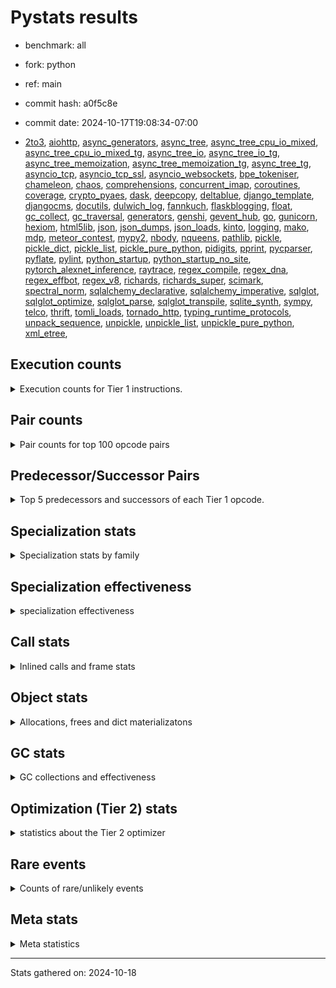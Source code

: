 
# Pystats results

- benchmark: all
- fork: python
- ref: main
- commit hash: a0f5c8e
- commit date: 2024-10-17T19:08:34-07:00

- [2to3](bm-20241017-vultr-x86_64-python-main-3.14.0a1%2B-a0f5c8e-pystats-2to3.md), [aiohttp](bm-20241017-vultr-x86_64-python-main-3.14.0a1%2B-a0f5c8e-pystats-aiohttp.md), [async_generators](bm-20241017-vultr-x86_64-python-main-3.14.0a1%2B-a0f5c8e-pystats-async_generators.md), [async_tree](bm-20241017-vultr-x86_64-python-main-3.14.0a1%2B-a0f5c8e-pystats-async_tree.md), [async_tree_cpu_io_mixed](bm-20241017-vultr-x86_64-python-main-3.14.0a1%2B-a0f5c8e-pystats-async_tree_cpu_io_mixed.md), [async_tree_cpu_io_mixed_tg](bm-20241017-vultr-x86_64-python-main-3.14.0a1%2B-a0f5c8e-pystats-async_tree_cpu_io_mixed_tg.md), [async_tree_io](bm-20241017-vultr-x86_64-python-main-3.14.0a1%2B-a0f5c8e-pystats-async_tree_io.md), [async_tree_io_tg](bm-20241017-vultr-x86_64-python-main-3.14.0a1%2B-a0f5c8e-pystats-async_tree_io_tg.md), [async_tree_memoization](bm-20241017-vultr-x86_64-python-main-3.14.0a1%2B-a0f5c8e-pystats-async_tree_memoization.md), [async_tree_memoization_tg](bm-20241017-vultr-x86_64-python-main-3.14.0a1%2B-a0f5c8e-pystats-async_tree_memoization_tg.md), [async_tree_tg](bm-20241017-vultr-x86_64-python-main-3.14.0a1%2B-a0f5c8e-pystats-async_tree_tg.md), [asyncio_tcp](bm-20241017-vultr-x86_64-python-main-3.14.0a1%2B-a0f5c8e-pystats-asyncio_tcp.md), [asyncio_tcp_ssl](bm-20241017-vultr-x86_64-python-main-3.14.0a1%2B-a0f5c8e-pystats-asyncio_tcp_ssl.md), [asyncio_websockets](bm-20241017-vultr-x86_64-python-main-3.14.0a1%2B-a0f5c8e-pystats-asyncio_websockets.md), [bpe_tokeniser](bm-20241017-vultr-x86_64-python-main-3.14.0a1%2B-a0f5c8e-pystats-bpe_tokeniser.md), [chameleon](bm-20241017-vultr-x86_64-python-main-3.14.0a1%2B-a0f5c8e-pystats-chameleon.md), [chaos](bm-20241017-vultr-x86_64-python-main-3.14.0a1%2B-a0f5c8e-pystats-chaos.md), [comprehensions](bm-20241017-vultr-x86_64-python-main-3.14.0a1%2B-a0f5c8e-pystats-comprehensions.md), [concurrent_imap](bm-20241017-vultr-x86_64-python-main-3.14.0a1%2B-a0f5c8e-pystats-concurrent_imap.md), [coroutines](bm-20241017-vultr-x86_64-python-main-3.14.0a1%2B-a0f5c8e-pystats-coroutines.md), [coverage](bm-20241017-vultr-x86_64-python-main-3.14.0a1%2B-a0f5c8e-pystats-coverage.md), [crypto_pyaes](bm-20241017-vultr-x86_64-python-main-3.14.0a1%2B-a0f5c8e-pystats-crypto_pyaes.md), [dask](bm-20241017-vultr-x86_64-python-main-3.14.0a1%2B-a0f5c8e-pystats-dask.md), [deepcopy](bm-20241017-vultr-x86_64-python-main-3.14.0a1%2B-a0f5c8e-pystats-deepcopy.md), [deltablue](bm-20241017-vultr-x86_64-python-main-3.14.0a1%2B-a0f5c8e-pystats-deltablue.md), [django_template](bm-20241017-vultr-x86_64-python-main-3.14.0a1%2B-a0f5c8e-pystats-django_template.md), [djangocms](bm-20241017-vultr-x86_64-python-main-3.14.0a1%2B-a0f5c8e-pystats-djangocms.md), [docutils](bm-20241017-vultr-x86_64-python-main-3.14.0a1%2B-a0f5c8e-pystats-docutils.md), [dulwich_log](bm-20241017-vultr-x86_64-python-main-3.14.0a1%2B-a0f5c8e-pystats-dulwich_log.md), [fannkuch](bm-20241017-vultr-x86_64-python-main-3.14.0a1%2B-a0f5c8e-pystats-fannkuch.md), [flaskblogging](bm-20241017-vultr-x86_64-python-main-3.14.0a1%2B-a0f5c8e-pystats-flaskblogging.md), [float](bm-20241017-vultr-x86_64-python-main-3.14.0a1%2B-a0f5c8e-pystats-float.md), [gc_collect](bm-20241017-vultr-x86_64-python-main-3.14.0a1%2B-a0f5c8e-pystats-gc_collect.md), [gc_traversal](bm-20241017-vultr-x86_64-python-main-3.14.0a1%2B-a0f5c8e-pystats-gc_traversal.md), [generators](bm-20241017-vultr-x86_64-python-main-3.14.0a1%2B-a0f5c8e-pystats-generators.md), [genshi](bm-20241017-vultr-x86_64-python-main-3.14.0a1%2B-a0f5c8e-pystats-genshi.md), [gevent_hub](bm-20241017-vultr-x86_64-python-main-3.14.0a1%2B-a0f5c8e-pystats-gevent_hub.md), [go](bm-20241017-vultr-x86_64-python-main-3.14.0a1%2B-a0f5c8e-pystats-go.md), [gunicorn](bm-20241017-vultr-x86_64-python-main-3.14.0a1%2B-a0f5c8e-pystats-gunicorn.md), [hexiom](bm-20241017-vultr-x86_64-python-main-3.14.0a1%2B-a0f5c8e-pystats-hexiom.md), [html5lib](bm-20241017-vultr-x86_64-python-main-3.14.0a1%2B-a0f5c8e-pystats-html5lib.md), [json](bm-20241017-vultr-x86_64-python-main-3.14.0a1%2B-a0f5c8e-pystats-json.md), [json_dumps](bm-20241017-vultr-x86_64-python-main-3.14.0a1%2B-a0f5c8e-pystats-json_dumps.md), [json_loads](bm-20241017-vultr-x86_64-python-main-3.14.0a1%2B-a0f5c8e-pystats-json_loads.md), [kinto](bm-20241017-vultr-x86_64-python-main-3.14.0a1%2B-a0f5c8e-pystats-kinto.md), [logging](bm-20241017-vultr-x86_64-python-main-3.14.0a1%2B-a0f5c8e-pystats-logging.md), [mako](bm-20241017-vultr-x86_64-python-main-3.14.0a1%2B-a0f5c8e-pystats-mako.md), [mdp](bm-20241017-vultr-x86_64-python-main-3.14.0a1%2B-a0f5c8e-pystats-mdp.md), [meteor_contest](bm-20241017-vultr-x86_64-python-main-3.14.0a1%2B-a0f5c8e-pystats-meteor_contest.md), [mypy2](bm-20241017-vultr-x86_64-python-main-3.14.0a1%2B-a0f5c8e-pystats-mypy2.md), [nbody](bm-20241017-vultr-x86_64-python-main-3.14.0a1%2B-a0f5c8e-pystats-nbody.md), [nqueens](bm-20241017-vultr-x86_64-python-main-3.14.0a1%2B-a0f5c8e-pystats-nqueens.md), [pathlib](bm-20241017-vultr-x86_64-python-main-3.14.0a1%2B-a0f5c8e-pystats-pathlib.md), [pickle](bm-20241017-vultr-x86_64-python-main-3.14.0a1%2B-a0f5c8e-pystats-pickle.md), [pickle_dict](bm-20241017-vultr-x86_64-python-main-3.14.0a1%2B-a0f5c8e-pystats-pickle_dict.md), [pickle_list](bm-20241017-vultr-x86_64-python-main-3.14.0a1%2B-a0f5c8e-pystats-pickle_list.md), [pickle_pure_python](bm-20241017-vultr-x86_64-python-main-3.14.0a1%2B-a0f5c8e-pystats-pickle_pure_python.md), [pidigits](bm-20241017-vultr-x86_64-python-main-3.14.0a1%2B-a0f5c8e-pystats-pidigits.md), [pprint](bm-20241017-vultr-x86_64-python-main-3.14.0a1%2B-a0f5c8e-pystats-pprint.md), [pycparser](bm-20241017-vultr-x86_64-python-main-3.14.0a1%2B-a0f5c8e-pystats-pycparser.md), [pyflate](bm-20241017-vultr-x86_64-python-main-3.14.0a1%2B-a0f5c8e-pystats-pyflate.md), [pylint](bm-20241017-vultr-x86_64-python-main-3.14.0a1%2B-a0f5c8e-pystats-pylint.md), [python_startup](bm-20241017-vultr-x86_64-python-main-3.14.0a1%2B-a0f5c8e-pystats-python_startup.md), [python_startup_no_site](bm-20241017-vultr-x86_64-python-main-3.14.0a1%2B-a0f5c8e-pystats-python_startup_no_site.md), [pytorch_alexnet_inference](bm-20241017-vultr-x86_64-python-main-3.14.0a1%2B-a0f5c8e-pystats-pytorch_alexnet_inference.md), [raytrace](bm-20241017-vultr-x86_64-python-main-3.14.0a1%2B-a0f5c8e-pystats-raytrace.md), [regex_compile](bm-20241017-vultr-x86_64-python-main-3.14.0a1%2B-a0f5c8e-pystats-regex_compile.md), [regex_dna](bm-20241017-vultr-x86_64-python-main-3.14.0a1%2B-a0f5c8e-pystats-regex_dna.md), [regex_effbot](bm-20241017-vultr-x86_64-python-main-3.14.0a1%2B-a0f5c8e-pystats-regex_effbot.md), [regex_v8](bm-20241017-vultr-x86_64-python-main-3.14.0a1%2B-a0f5c8e-pystats-regex_v8.md), [richards](bm-20241017-vultr-x86_64-python-main-3.14.0a1%2B-a0f5c8e-pystats-richards.md), [richards_super](bm-20241017-vultr-x86_64-python-main-3.14.0a1%2B-a0f5c8e-pystats-richards_super.md), [scimark](bm-20241017-vultr-x86_64-python-main-3.14.0a1%2B-a0f5c8e-pystats-scimark.md), [spectral_norm](bm-20241017-vultr-x86_64-python-main-3.14.0a1%2B-a0f5c8e-pystats-spectral_norm.md), [sqlalchemy_declarative](bm-20241017-vultr-x86_64-python-main-3.14.0a1%2B-a0f5c8e-pystats-sqlalchemy_declarative.md), [sqlalchemy_imperative](bm-20241017-vultr-x86_64-python-main-3.14.0a1%2B-a0f5c8e-pystats-sqlalchemy_imperative.md), [sqlglot](bm-20241017-vultr-x86_64-python-main-3.14.0a1%2B-a0f5c8e-pystats-sqlglot.md), [sqlglot_optimize](bm-20241017-vultr-x86_64-python-main-3.14.0a1%2B-a0f5c8e-pystats-sqlglot_optimize.md), [sqlglot_parse](bm-20241017-vultr-x86_64-python-main-3.14.0a1%2B-a0f5c8e-pystats-sqlglot_parse.md), [sqlglot_transpile](bm-20241017-vultr-x86_64-python-main-3.14.0a1%2B-a0f5c8e-pystats-sqlglot_transpile.md), [sqlite_synth](bm-20241017-vultr-x86_64-python-main-3.14.0a1%2B-a0f5c8e-pystats-sqlite_synth.md), [sympy](bm-20241017-vultr-x86_64-python-main-3.14.0a1%2B-a0f5c8e-pystats-sympy.md), [telco](bm-20241017-vultr-x86_64-python-main-3.14.0a1%2B-a0f5c8e-pystats-telco.md), [thrift](bm-20241017-vultr-x86_64-python-main-3.14.0a1%2B-a0f5c8e-pystats-thrift.md), [tomli_loads](bm-20241017-vultr-x86_64-python-main-3.14.0a1%2B-a0f5c8e-pystats-tomli_loads.md), [tornado_http](bm-20241017-vultr-x86_64-python-main-3.14.0a1%2B-a0f5c8e-pystats-tornado_http.md), [typing_runtime_protocols](bm-20241017-vultr-x86_64-python-main-3.14.0a1%2B-a0f5c8e-pystats-typing_runtime_protocols.md), [unpack_sequence](bm-20241017-vultr-x86_64-python-main-3.14.0a1%2B-a0f5c8e-pystats-unpack_sequence.md), [unpickle](bm-20241017-vultr-x86_64-python-main-3.14.0a1%2B-a0f5c8e-pystats-unpickle.md), [unpickle_list](bm-20241017-vultr-x86_64-python-main-3.14.0a1%2B-a0f5c8e-pystats-unpickle_list.md), [unpickle_pure_python](bm-20241017-vultr-x86_64-python-main-3.14.0a1%2B-a0f5c8e-pystats-unpickle_pure_python.md), [xml_etree](bm-20241017-vultr-x86_64-python-main-3.14.0a1%2B-a0f5c8e-pystats-xml_etree.md), 
## Execution counts

<details>
<summary> Execution counts for Tier 1 instructions. </summary>


The "miss ratio" column shows the percentage of times the instruction
executed that it deoptimized. When this happens, the base unspecialized
instruction is not counted.


</details>

## Pair counts

<details>
<summary> Pair counts for top 100 opcode pairs </summary>


Pairs of specialized operations that deoptimize and are then followed by
the corresponding unspecialized instruction are not counted as pairs.


</details>

## Predecessor/Successor Pairs

<details>
<summary> Top 5 predecessors and successors of each Tier 1 opcode. </summary>


This does not include the unspecialized instructions that occur after a
specialized instruction deoptimizes.


</details>

## Specialization stats

<details>
<summary> Specialization stats by family </summary>


</details>

## Specialization effectiveness

<details>
<summary> specialization effectiveness </summary>


All entries are execution counts. Should add up to the total number of
Tier 1 instructions executed.

<table>
<thead>
<tr>
<th align="left">Instructions</th>
<th align="right">Count</th>
<th align="right">Ratio</th>
</tr>
</thead>
<tbody>
<tr>
<td align="left">
Basic
<details>
<summary>ⓘ</summary>

Instructions that are not and cannot be specialized, e.g. `LOAD_FAST`.
</details>
</td>
<td align="right">0</td>
<td align="right"></td>
</tr>
<tr>
<td align="left">
Not specialized
<details>
<summary>ⓘ</summary>

Instructions that could be specialized but aren't, e.g. `LOAD_ATTR`, `BINARY_SLICE`.
</details>
</td>
<td align="right">0</td>
<td align="right"></td>
</tr>
<tr>
<td align="left">
Specialized hits
<details>
<summary>ⓘ</summary>

Specialized instructions, e.g. `LOAD_ATTR_MODULE` that complete.
</details>
</td>
<td align="right">0</td>
<td align="right"></td>
</tr>
<tr>
<td align="left">
Specialized misses
<details>
<summary>ⓘ</summary>

Specialized instructions, e.g. `LOAD_ATTR_MODULE` that deopt.
</details>
</td>
<td align="right">0</td>
<td align="right"></td>
</tr>
</tbody>
</table>

### Deferred by instruction

<details>
<summary> Breakdown of deferred (not specialized) instruction counts by family </summary>


</details>

### Misses by instruction

<details>
<summary> Breakdown of misses (specialized deopts) instruction counts by family </summary>


</details>


</details>

## Call stats

<details>
<summary> Inlined calls and frame stats </summary>


This shows what fraction of calls to Python functions are inlined (i.e.
not having a call at the C level) and for those that are not, where the
call comes from.  The various categories overlap.

Also includes the count of frame objects created.


</details>

## Object stats

<details>
<summary> Allocations, frees and dict materializatons </summary>


Below, "allocations" means "allocations that are not from a freelist".
Total allocations = "Allocations from freelist" + "Allocations".

"Inline values" is the number of values arrays inlined into objects.

The cache hit/miss numbers are for the MRO cache, split into dunder and
other names.


</details>

## GC stats

<details>
<summary> GC collections and effectiveness </summary>


Collected/visits gives some measure of efficiency.


</details>

## Optimization (Tier 2) stats

<details>
<summary> statistics about the Tier 2 optimizer </summary>


</details>

## Rare events

<details>
<summary> Counts of rare/unlikely events </summary>


</details>

## Meta stats

<details>
<summary> Meta statistics </summary>

<table>
<thead>
<tr>
<th align="left"></th>
<th align="right">Count</th>
</tr>
</thead>
<tbody>
<tr>
<td align="left">Number of data files</td>
<td align="right">0</td>
</tr>
</tbody>
</table>


</details>

---
Stats gathered on: 2024-10-18
